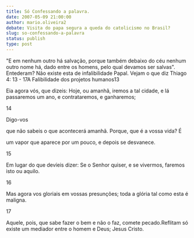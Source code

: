 ```yaml
---
title: Só Confessando a palavra.
date: 2007-05-09 21:00:00
author: mario.oliveira2
debate: Visita do papa segura a queda do catolicismo no Brasil?
slug: so-confessando-a-palavra
status: publish 
type: post
---
```


"E em nenhum outro há salvação, porque também debaixo do céu nenhum outro nome há, dado entre os homens, pelo qual devamos ser salvas". Entederam? Não existe esta de infalibilidade Papal. Vejam o que diz Thiago 4: 13 - 17A Falibilidade dos projetos humanos13  

 Eia agora vós, que dizeis: Hoje, ou amanhã, iremos a tal cidade, e lá passaremos um ano, e contrataremos, e ganharemos;  

  

  

  

  

  

  

  

  

  

 14  

 Digo-vos  

que não sabeis o que acontecerá amanhã. Porque, que é a vossa vida? É  

um vapor que aparece por um pouco, e depois se desvanece.  

  

  

  

  

  

  

  

  

  

 15  

 Em lugar do que devíeis dizer: Se o Senhor quiser, e se vivermos, faremos isto ou aquilo.  

  

  

  

  

  

  

  

  

  

 16  

 Mas agora vos gloriais em vossas presunções; toda a glória tal como esta é maligna.  

  

  

  

  

  

  

  

  

  

 17  

 Aquele, pois, que sabe fazer o bem e não o faz, comete pecado.Reflitam só existe um mediador entre o homem e Deus; Jesus Cristo.
